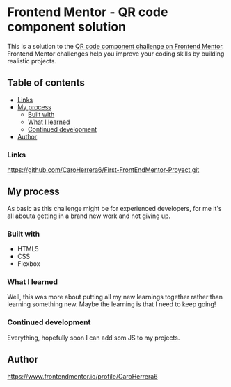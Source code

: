 # Frontend Mentor - QR code component solution

This is a solution to the [QR code component challenge on Frontend Mentor](https://www.frontendmentor.io/challenges/qr-code-component-iux_sIO_H). Frontend Mentor challenges help you improve your coding skills by building realistic projects.

## Table of contents

- [Links](#links)
- [My process](#my-process)
  - [Built with](#built-with)
  - [What I learned](#what-i-learned)
  - [Continued development](#continued-development)
- [Author](#author)

### Links

https://github.com/CaroHerrera6/First-FrontEndMentor-Proyect.git

## My process

As basic as this challenge might be for experienced developers, for me it's all abouta getting in a brand new work and not giving up.

### Built with

- HTML5
- CSS
- Flexbox

### What I learned

Well, this was more about putting all my new learnings together rather than learning something new. Maybe the learning is that I need to keep going!

### Continued development

Everything, hopefully soon I can add som JS to my projects.

## Author

https://www.frontendmentor.io/profile/CaroHerrera6
